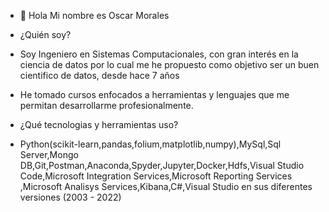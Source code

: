 - 👋 Hola Mi nombre es Oscar Morales
- ¿Quién soy?
- Soy Ingeniero en Sistemas Computacionales, con gran interés en la ciencia de datos por lo cual me he propuesto como objetivo ser un buen cientifico de datos, desde hace 7 años
- He tomado cursos enfocados a herramientas y lenguajes que me permitan desarrollarme profesionalmente.

- ¿Qué tecnologias y herramientas uso?
- Python(scikit-learn,pandas,folium,matplotlib,numpy),MySql,Sql Server,Mongo DB,Git,Postman,Anaconda,Spyder,Jupyter,Docker,Hdfs,Visual Studio Code,Microsoft Integration Services,Microsoft Reporting Services
,Microsoft Analisys Services,Kibana,C#,Visual Studio en sus diferentes versiones (2003 - 2022)



<!---
OscarMoralesMejia/OscarMoralesMejia is a ✨ special ✨ repository because its `README.md` (this file) appears on your GitHub profile.
You can click the Preview link to take a look at your changes.
--->
